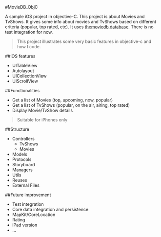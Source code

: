#MovieDB_ObjC

A sample iOS project in objective-C. This project is about Movies and TvShows. It gives some info about movies and TvShows based on different criteria (popular, top rated, etc). It uses [themoviedb database](themoviedb.org).
There is no test integration for now.

> This project illustrates some very basic features in objective-c and how I code.

##iOS features
* UITableView
* Autolayout
* UICollectionView
* UIScrollView

##Functionalities
* Get a list of Movies (top, upcoming, now, popular)
* Get a list of TvShows (popular, on the air, airing, top rated)
* Display Movie/TvShow details

> Suitable for iPhones only

##Structure
- Controllers
  - TvShows
  - Movies
- Models
- Protocols
- Storyboard
- Managers
- Utils
- Reuses
- External Files

##Future improvement
* Test integration
* Core data integration and persistence
* MapKit/CoreLocation
* Rating
* iPad version
* ...